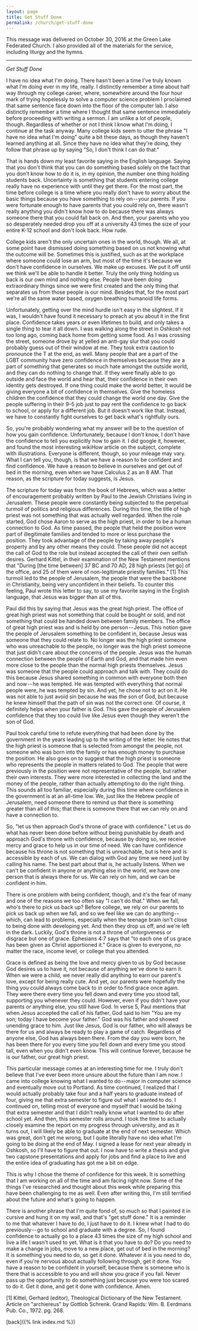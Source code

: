```yaml
---
layout: page
title: Get Stuff Done
permalink: /church/get-stuff-done
---
```


This message was delivered on October 30, 2016 at the Green Lake Federated Church. 
I also provided all of the materials for the service, including liturgy and the hymns. 

* * * 

_Get Stuff Done_

I have no idea what I'm doing. There hasn't been a time I've truly known what I'm doing ever in my life, really. 
I distinctly remember a time about half way through my college career, where, 
somewhere around the four hour mark of trying hopelessly to solve a computer science problem I proclaimed that same sentence face down into the floor of the computer lab. 
I also distinctly remember a time where I thought that same sentence immediately before proceeding with writing a sermon. 
I am unlike a lot of people, though. Regardless of whether or not I think I know what I'm doing, I continue at the task anyway. 
Many college kids seem to utter the phrase "I have no idea what I'm doing" quite a bit these days, as though they haven't learned anything at all. 
Since they have no idea what they're doing, they follow that phrase up by saying "So, I don't think I can do that."

That is hands down my least favorite saying in the English language. 
Saying that you don't think that you can do something based solely on the fact that you don't know how to do it is, in my opinion, the number one thing holding students back. 
Uncertainty is something that students entering college really have no experience with until they get there. 
For the most part, the time before college is a time where you really don't have to worry about the basic things because you have something to rely on -- your parents. 
If you were fortunate enough to have parents that you could rely on, there wasn't really anything you didn't know how to do because there was always someone there that you could fall back on. 
And then, your parents who you so desperately needed drop you off at a university 43 times the size of your entire K-12 school and don't look back. How rude.

College kids aren't the only uncertain ones in the world, though. 
We all, at some point have dismissed doing something based on us not knowing what the outcome will be. 
Sometimes this is justified, such as at the workplace where someone could lose an arm, but most of the time it's because we don't have confidence in ourselves. 
We make up excuses. We put it off until we think we'll be able to handle it better. 
Truly the only thing holding us back is our own mind and nothing else. 
People have been doing extraordinary things since we were first created and the only thing that separates us from those people is our mind. 
Besides that, for the most part we're all the same water based, oxygen breathing humanoid life forms.

Unfortunately, getting over the mind hurdle isn't easy in the slightest. 
If it was, I wouldn't have found it necessary to preach at you about it in the first place. 
Confidence takes years or even lifetimes to build, and only takes a single thing to tear it all down. 
I was walking along the street in Oshkosh not too long ago, coming back home from getting some food. 
As I was crossing the street, someone drove by at yelled an anti-gay slur that you could probably guess out of their window at me. 
They took extra caution to pronounce the T at the end, as well. 
Many people that are a part of the LGBT community have zero confidence in themselves because they are a part of something that generates so much hate amongst the outside world, and they can do nothing to change that. 
If they were finally able to go outside and face the world and hear that, their confidence in their own identity gets destroyed. 
If one thing could make the world better, it would be giving everyone a bit of confidence in themselves. 
Give the homeless children the confidence that they could change the world one day. 
Give the people suffering in their 9–5 job just to pay rent the confidence to go back to school, or apply for a different job. 
But it doesn't work like that. Instead, we have to constantly fight ourselves to get back what's rightfully ours.

So, you're probably wondering what my answer will be to the question of how you gain confidence. 
Unfortunately, because I don't know, I don't have the confidence to tell you explicitly how to gain it. 
I did google it, however, and found the most interesting wikiHow article on the subject, complete with illustrations. 
Everyone is different, though, so your mileage may vary. What I can tell you, though, is that we have a reason to be confident and find confidence. 
We have a reason to believe in ourselves and get out of bed in the morning, even when we have Calculus 2 as an 8 AM. 
That reason, as the scripture for today suggests, is Jesus.

The scripture for today was from the book of Hebrews, which was a letter of encouragement probably written by Paul to the Jewish Christians living in Jerusalem. 
These people were constantly being subjected to the perpetual turmoil of politics and religious differences. 
During this time, the title of high priest was not something that was actually well regarded. 
When the role started, God chose Aaron to serve as the high priest, in order to be a human connection to God. 
As time passed, the people that held the position were part of illegitimate families and tended to more or less purchase the position. 
They took advantage of the people by taking away people's property and by any other means they could. 
These people did not accept the call of God to the role but instead accepted the call of their own selfish desires. 
Gerhard Kittel, in their examination of the New Testament mentions that "During [the time between] 37 BC and 70 AD, 28 high priests [let go] of the office, and 25 of them were of non-legitimate priestly families." [1] 
This turmoil led to the people of Jerusalem, the people that were the backbone in Christianity, being very unconfident in their beliefs. 
To counter this feeling, Paul wrote this letter to say, to use my favorite saying in the English language, that Jesus was bigger than all of this.

Paul did this by saying that Jesus was the great high priest. 
The office of great high priest was not something that could be bought or sold, and not something that could be handed down between family members. 
The office of great high priest was and is held by one person -- Jesus. 
This notion gave the people of Jerusalem something to be confident in, because Jesus was someone that they could relate to. 
No longer was the high priest someone who was unreachable to the people, no longer was the high priest someone that just didn't care about the concerns of the people. 
Jesus was the human connection between the people of Earth and God, and that made him even more close to the people than the normal high priests themselves. 
Jesus was someone that the people could approach and talk with. They could do this because Jesus shared something in common with everyone both then and now -- he was tempted. 
He was tempted with everything that normal people were, he was tempted by sin. And yet, he chose not to act on it. 
He was not able to just avoid sin because he was the son of God, but because he knew himself that the path of sin was not the correct one. 
Of course, it definitely helps when your father is God. 
This gave the people of Jerusalem confidence that they too could live like Jesus even though they weren't the son of God.

Paul took careful time to refute everything that had been done by the government in the years leading up to the writing of the letter. 
He notes that the high priest is someone that is selected from amongst the people, not someone who was born into the family or has enough money to purchase the position. 
He also goes on to suggest that the high priest is someone who represents the people in matters related to God. 
The people that were previously in the position were not representative of the people, but rather their own interests. 
They were more interested in collecting the land and the money of the people, rather than actually attempting to do the right thing. 
This sounds all too familiar, especially during this time where confidence in the government is at an all-time low. 
We, just like the Hebrew people of Jerusalem, need someone there to remind us that there is something greater than all of this; that there is someone there that we can rely on and have a connection to.

So, "let us then approach God's throne of grace with confidence." 
Let us do what has never been done before without being punishable by death and approach God's throne with confidence, because by doing so, we receive mercy and grace to help us in our time of need. 
We can have confidence because his throne is not something that is unreachable, but is here and is accessible by each of us. 
We can dialog with God any time we need just by calling his name. The best part about that is, he actually listens. 
When we can't be confident in anyone or anything else in the world, we have one person that is always there for us. We can rely on him, and we can be confident in him.

There is one problem with being confident, though, and it's the fear of many and one of the reasons we too often say "I can't do that." 
When we fall, who's there to pick us back up? 
Before college, we rely on our parents to pick us back up when we fall, and so we feel like we can do anything -- which, can lead to problems, especially when the teenage brain isn't close to being done with developing yet. 
And then they drop us off, and we're left in the dark. 
Luckily, God's throne is not a throne of unforgiveness or disgrace but one of grace. 
Ephesians 4:7 says that "to each one of us grace has been given as Christ apportioned it." 
Grace is given to everyone, no matter the race, income level, or college that you attended.

Grace is defined as being the love and mercy given to us by God because God desires us to have it, not because of anything we've done to earn it. 
When we were a child, we never really did anything to earn our parent's love, except for being really cute. 
And yet, our parents were hopefully the thing you could always come back to in order to find grace once again. 
They were there every time you fell down and every time you stood tall, supporting you whenever they could. 
However, even if you didn't have your parents or anything else, you still have God. 
In verse 5, Paul mentions that when Jesus accepted the call of his father, God said to him "You are my son; today I have become your father." 
God was his father and showed unending grace to him. Just like Jesus, God is our father, who will always be there for us and always be ready to play a game of catch. 
Regardless of anyone else, God has always been there. From the day you were born, he has been there for you every time you fell down and every time you stood tall, even when you didn't even know. 
This will continue forever, because he is our father, our great high priest.

This particular message comes at an interesting time for me. 
I truly don't believe that I've ever been more unsure about the future than I am now. 
I came into college knowing what I wanted to do -- major in computer science and eventually move out to Portland. 
As time continued, I realized that I would actually probably take four and a half years to graduate instead of four, giving me that extra semester to figure out what I wanted to do. 
I continued on, telling most of everyone and myself that I would be taking that extra semester and that I didn't really know what I wanted to do after school yet. 
And then, this semester rolls around. I took the time to actually closely examine the report on my progress through university, and as it turns out, I will likely be able to graduate at the end of next semester. 
Which was great, don't get me wrong, but I quite literally have no idea what I'm going to be doing at the end of May. 
I signed a lease for next year already in Oshkosh, so I'll have to figure that out. 
I now have to write a thesis and give two capstone presentations and apply for jobs and find a place to live and the entire idea of graduating has got me a bit on edge.

This is why I chose the theme of confidence for this week. It is something that I am working on all of the time and am facing right now. 
Some of the things I've researched and thought about this week while preparing this have been challenging to me as well. 
Even after writing this, I'm still terrified about the future and what's going to happen.

There is another phrase that I'm quite fond of, so much so that I painted it in cursive and hung it on my wall, and that's "get stuff done." 
It is a reminder to me that whatever I have to do, I just have to do it. 
I knew what I had to do previously -- go to school and graduate with a degree. 
So, I found confidence to actually go to a place 43 times the size of my high school and live a life I wasn't used to yet. 
What is it that you have to do? Do you need to make a change in jobs, move to a new place, get out of bed in the morning? 
It is something you need to do, so get it done. Whatever it is you need to do, even if you're nervous about actually following through, get it done. 
You have a reason to be confident in yourself, because there is someone who is there that is accessible to you and will show you grace if you fail. 
Never pass up the opportunity to do something just because you were too scared to do it. Get it done, and get it done with confidence. Amen.

[1] Kittel, Gerhard (editor), Theological Dictionary of the New Testament. Article on "archiereus" 
    by Gottlob Schrenk. Grand Rapids: Wm. B. Eerdmans Pub. Co., 1972. pg. 268.

[back]({% link index.md %})